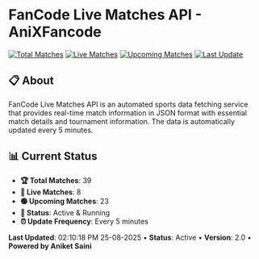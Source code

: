 # FanCode Live Matches API - AniXFancode

[![Total Matches](https://img.shields.io/badge/Total%20Matches-39-blue)](https://github.com/AniketSainiOp/AniXFancode)
[![Live Matches](https://img.shields.io/badge/Live%20Matches-8-red)](https://github.com/AniketSainiOp/AniXFancode)
[![Upcoming Matches](https://img.shields.io/badge/Upcoming%20Matches-23-green)](https://github.com/AniketSainiOp/AniXFancode)
[![Last Update](https://img.shields.io/badge/Last%20Update-02%3A10%3A18%20PM%2025-08-2025-orange)](https://github.com/AniketSainiOp/AniXFancode)

## 📋 About

FanCode Live Matches API is an automated sports data fetching service that provides real-time match information in JSON format with essential match details and tournament information. The data is automatically updated every 5 minutes.

## 📊 Current Status

- **🏆 Total Matches**: 39
- **🔴 Live Matches**: 8
- **🟢 Upcoming Matches**: 23
- **📡 Status**: Active & Running
- **⏰ Update Frequency**: Every 5 minutes

**Last Updated**: 02:10:18 PM 25-08-2025 • **Status**: Active • **Version**: 2.0 • **Powered by Aniket Saini**
